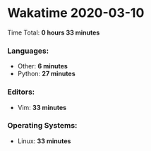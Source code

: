 # Wakatime 2020-03-10

Time Total: **0 hours 33 minutes**

### Languages:
- Other: **6 minutes** 
- Python: **27 minutes** 

### Editors:
- Vim: **33 minutes** 

### Operating Systems:
- Linux: **33 minutes** 

